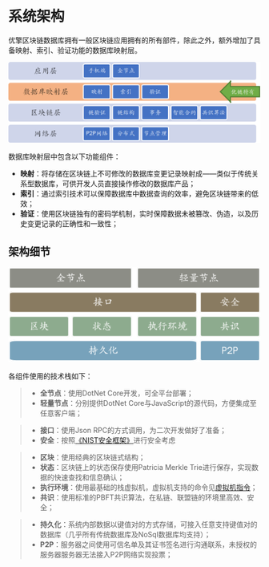 # 系统架构

优擎区块链数据库拥有一般区块链应用拥有的所有部件，除此之外，额外增加了具备映射、索引、验证功能的数据库映射层。

![Overview](images/01/architecture-overview.png "Overview")  

数据库映射层中包含以下功能组件：

* **映射**：将存储在区块链上不可修改的数据库变更记录映射成——类似于传统关系型数据库，可供开发人员直接操作修改的数据库产品；
* **索引**：通过索引技术可以保障数据库中数据查询的效率，避免区块链带来的低效；
* **验证**：使用区块链独有的密码学机制，实时保障数据未被篡改、伪造，以及历史变更记录的正确性和一致性；

## 架构细节

![Overview](images/01/chaindb-arch-overview.png "Overview")

各组件使用的技术栈如下：

> * **全节点**：使用DotNet Core开发，可全平台部署；
> * **轻量节点**：分别提供DotNet Core与JavaScript的源代码，方便集成至任意客户端；

> * **接口**：使用Json RPC的方式调用，为二次开发做好了准备；
> * **安全**：按照[《NIST安全框架》]进行安全考虑

> * **区块**：使用经典的区块链式结构；
> * **状态**：区块链上的状态保存使用Patricia Merkle Trie进行保存，实现数据的快速查找和信息确认；
> * **执行环境**：使用最基础的栈虚拟机，虚拟机支持的命令见[虚拟机指令]()；
> * **共识**：使用标准的PBFT共识算法，在私链、联盟链的环境里高效、安全；

> * **持久化**：系统内部数据以键值对的方式存储，可接入任意支持键值对的数据库（几乎所有传统数据库及NoSql数据库均支持）；
> * **P2P**：服务器之间使用可信名单及其证书签名进行沟通联系，未授权的服务器服务器无法接入P2P网络实现投票；


[《NIST安全框架》]: https://en.wikipedia.org/wiki/NIST_Cybersecurity_Framework
